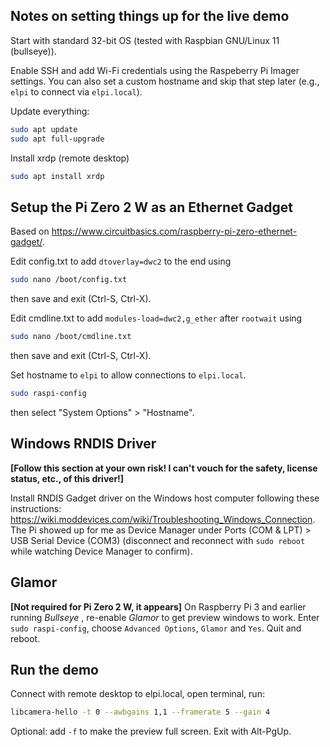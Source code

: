 ## Notes on setting things up for the live demo
Start with standard 32-bit OS (tested with Raspbian GNU/Linux 11 (bullseye)).

Enable SSH and add Wi-Fi credentials using the Raspeberry Pi Imager settings. You can also set a custom hostname and skip that step later (e.g., `elpi` to connect via `elpi.local`).

Update everything:
```bash
sudo apt update
sudo apt full-upgrade
```
Install xrdp (remote desktop)

```bash
sudo apt install xrdp
```

## Setup the Pi Zero 2 W as an Ethernet Gadget

Based on https://www.circuitbasics.com/raspberry-pi-zero-ethernet-gadget/.

Edit config.txt to add `dtoverlay=dwc2` to the end using 

```bash
sudo nano /boot/config.txt
```

then save and exit (Ctrl-S, Ctrl-X).

Edit cmdline.txt to add `modules-load=dwc2,g_ether` after `rootwait` using 

```bash
sudo nano /boot/cmdline.txt
```

then save and exit (Ctrl-S, Ctrl-X).

Set hostname to `elpi` to allow connections to `elpi.local`. 

```bash
sudo raspi-config
```

then select "System Options" > "Hostname".

## Windows RNDIS Driver
**[Follow this section at your own risk! I can't vouch for the safety, license status, etc., of this driver!]** 

Install RNDIS Gadget driver on the Windows host computer following these instructions: https://wiki.moddevices.com/wiki/Troubleshooting_Windows_Connection. The Pi showed up for me as Device Manager under Ports (COM & LPT) > USB Serial Device (COM3) (disconnect and reconnect with `sudo reboot` while watching Device Manager to confirm).

## Glamor
**[Not required for Pi Zero 2 W, it appears]** On Raspberry Pi 3 and earlier running _Bullseye_ , re-enable *Glamor* to get preview windows to work. Enter `sudo raspi-config`, choose `Advanced Options`, `Glamor` and `Yes`. Quit and reboot.

## Run the demo
Connect with remote desktop to elpi.local, open terminal, run:

```bash
libcamera-hello -t 0 --awbgains 1,1 --framerate 5 --gain 4
```

Optional: add `-f` to make the preview full screen. Exit with Alt-PgUp.
